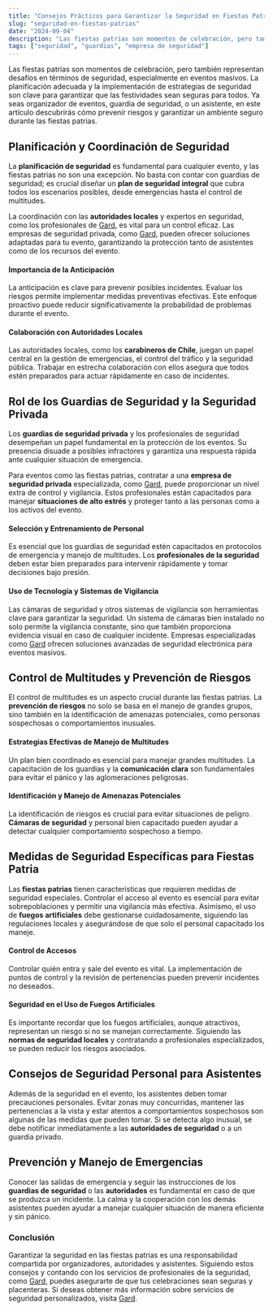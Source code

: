 ```yaml
---
title: "Consejos Prácticos para Garantizar la Seguridad en Fiestas Patrias y Eventos Masivos"
slug: "seguridad-en-fiestas-patrias"
date: "2024-09-04"
description: "Las fiestas patrias son momentos de celebración, pero también representan desafíos en términos de seguridad, especialmente en eventos masivos. La planificación ..."
tags: ["seguridad", "guardias", "empresa de seguridad"]
---
```



<p>Las fiestas patrias son momentos de celebración, pero también representan desafíos en términos de seguridad, especialmente en eventos masivos. La planificación adecuada y la implementación de estrategias de seguridad son clave para garantizar que las festividades sean seguras para todos. Ya seas organizador de eventos, guardia de seguridad, o un asistente, en este artículo descubrirás cómo prevenir riesgos y garantizar un ambiente seguro durante las fiestas patrias.</p>



<h2 class="wp-block-heading" id="h-planificacion-y-coordinacion-de-seguridad">Planificación y Coordinación de Seguridad</h2>



<p>La <strong>planificación de seguridad</strong> es fundamental para cualquier evento, y las fiestas patrias no son una excepción. No basta con contar con guardias de seguridad; es crucial diseñar un <strong>plan de seguridad integral</strong> que cubra todos los escenarios posibles, desde emergencias hasta el control de multitudes.</p>



<p>La coordinación con las <strong>autoridades locales</strong> y expertos en seguridad, como los profesionales de <a href="https://gard.cl">Gard</a>, es vital para un control eficaz. Las empresas de seguridad privada, como <a href="https://gard.cl/guardias-de-seguridad-privada-para-empresas/">Gard</a>, pueden ofrecer soluciones adaptadas para tu evento, garantizando la protección tanto de asistentes como de los recursos del evento.</p>



<h4 class="wp-block-heading" id="h-importancia-de-la-anticipacion">Importancia de la Anticipación</h4>



<p>La anticipación es clave para prevenir posibles incidentes. Evaluar los riesgos permite implementar medidas preventivas efectivas. Este enfoque proactivo puede reducir significativamente la probabilidad de problemas durante el evento.</p>



<h4 class="wp-block-heading" id="h-colaboracion-con-autoridades-locales">Colaboración con Autoridades Locales</h4>



<p>Las autoridades locales, como los <strong>carabineros de Chile</strong>, juegan un papel central en la gestión de emergencias, el control del tráfico y la seguridad pública. Trabajar en estrecha colaboración con ellos asegura que todos estén preparados para actuar rápidamente en caso de incidentes.</p>



<h2 class="wp-block-heading" id="h-rol-de-los-guardias-de-seguridad-y-la-seguridad-privada">Rol de los Guardias de Seguridad y la Seguridad Privada</h2>



<p>Los <strong>guardias de seguridad privada</strong> y los profesionales de seguridad desempeñan un papel fundamental en la protección de los eventos. Su presencia disuade a posibles infractores y garantiza una respuesta rápida ante cualquier situación de emergencia.</p>



<p>Para eventos como las fiestas patrias, contratar a una <strong>empresa de seguridad privada</strong> especializada, como <a href="https://gard.cl">Gard</a>, puede proporcionar un nivel extra de control y vigilancia. Estos profesionales están capacitados para manejar <strong>situaciones de alto estrés</strong> y proteger tanto a las personas como a los activos del evento.</p>



<h4 class="wp-block-heading" id="h-seleccion-y-entrenamiento-de-personal">Selección y Entrenamiento de Personal</h4>



<p>Es esencial que los guardias de seguridad estén capacitados en protocolos de emergencia y manejo de multitudes. Los <strong>profesionales de la seguridad</strong> deben estar bien preparados para intervenir rápidamente y tomar decisiones bajo presión.</p>



<h4 class="wp-block-heading" id="h-uso-de-tecnologia-y-sistemas-de-vigilancia">Uso de Tecnología y Sistemas de Vigilancia</h4>



<p>Las cámaras de seguridad y otros sistemas de vigilancia son herramientas clave para garantizar la seguridad. Un sistema de cámaras bien instalado no solo permite la vigilancia constante, sino que también proporciona evidencia visual en caso de cualquier incidente. Empresas especializadas como <a href="https://gard.cl/seguridad-electronica/">Gard</a> ofrecen soluciones avanzadas de seguridad electrónica para eventos masivos.</p>



<h2 class="wp-block-heading" id="h-control-de-multitudes-y-prevencion-de-riesgos">Control de Multitudes y Prevención de Riesgos</h2>



<p>El control de multitudes es un aspecto crucial durante las fiestas patrias. La <strong>prevención de riesgos</strong> no solo se basa en el manejo de grandes grupos, sino también en la identificación de amenazas potenciales, como personas sospechosas o comportamientos inusuales.</p>



<h4 class="wp-block-heading" id="h-estrategias-efectivas-de-manejo-de-multitudes">Estrategias Efectivas de Manejo de Multitudes</h4>



<p>Un plan bien coordinado es esencial para manejar grandes multitudes. La capacitación de los guardias y la <strong>comunicación clara</strong> son fundamentales para evitar el pánico y las aglomeraciones peligrosas.</p>



<h4 class="wp-block-heading" id="h-identificacion-y-manejo-de-amenazas-potenciales">Identificación y Manejo de Amenazas Potenciales</h4>



<p>La identificación de riesgos es crucial para evitar situaciones de peligro. <strong>Cámaras de seguridad</strong> y personal bien capacitado pueden ayudar a detectar cualquier comportamiento sospechoso a tiempo.</p>



<h2 class="wp-block-heading" id="h-medidas-de-seguridad-especificas-para-fiestas-patria">Medidas de Seguridad Específicas para Fiestas Patria</h2>



<p>Las <strong>fiestas patrias</strong> tienen características que requieren medidas de seguridad especiales. Controlar el acceso al evento es esencial para evitar sobrepoblaciones y permitir una vigilancia más efectiva. Asimismo, el uso de <strong>fuegos artificiales</strong> debe gestionarse cuidadosamente, siguiendo las regulaciones locales y asegurándose de que solo el personal capacitado los maneje.</p>



<h4 class="wp-block-heading" id="h-control-de-accesos">Control de Accesos</h4>



<p>Controlar quién entra y sale del evento es vital. La implementación de puntos de control y la revisión de pertenencias pueden prevenir incidentes no deseados.</p>



<h4 class="wp-block-heading" id="h-seguridad-en-el-uso-de-fuegos-artificiales">Seguridad en el Uso de Fuegos Artificiales</h4>



<p>Es importante recordar que los fuegos artificiales, aunque atractivos, representan un riesgo si no se manejan correctamente. Siguiendo las <strong>normas de seguridad locales</strong> y contratando a profesionales especializados, se pueden reducir los riesgos asociados.</p>



<h2 class="wp-block-heading" id="h-consejos-de-seguridad-personal-para-asistentes">Consejos de Seguridad Personal para Asistentes</h2>



<p>Además de la seguridad en el evento, los asistentes deben tomar precauciones personales. Evitar zonas muy concurridas, mantener las pertenencias a la vista y estar atentos a comportamientos sospechosos son algunas de las medidas que pueden tomar. Si se detecta algo inusual, se debe notificar inmediatamente a las <strong>autoridades de seguridad</strong> o a un guardia privado.</p>



<h2 class="wp-block-heading" id="h-prevencion-y-manejo-de-emergencias">Prevención y Manejo de Emergencias</h2>



<p>Conocer las salidas de emergencia y seguir las instrucciones de los <strong>guardias de seguridad</strong> o las <strong>autoridades</strong> es fundamental en caso de que se produzca un incidente. La calma y la cooperación con los demás asistentes pueden ayudar a manejar cualquier situación de manera eficiente y sin pánico.</p>



<h3 class="wp-block-heading" id="h-conclusion">Conclusión</h3>



<p>Garantizar la seguridad en las fiestas patrias es una responsabilidad compartida por organizadores, autoridades y asistentes. Siguiendo estos consejos y contando con los servicios de profesionales de la seguridad, como <a href="https://gard.cl/">Gard</a>, puedes asegurarte de que tus celebraciones sean seguras y placenteras. Si deseas obtener más información sobre servicios de seguridad personalizados, visita <a href="https://gard.cl/">Gard</a>.</p>
